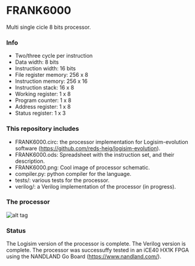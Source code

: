 # FRANK6000
Multi single cicle 8 bits processor.

### Info
- Two/three cycle per instruction
- Data width: 8 bits
- Instruction width: 16 bits
- File register memory: 256 x 8
- Instruction memory: 256 x 16
- Instruction stack: 16 x 8
- Working register: 1 x 8
- Program counter: 1 x 8
- Address register: 1 x 8
- Status register: 1 x 3

### This repository includes
- FRANK6000.circ: the processor implementation for Logisim-evolution software (https://github.com/reds-heig/logisim-evolution).
- FRANK6000.ods: Spreadsheet with the instruction set, and their description.
- FRANK6000.png: Cool image of processor schematic.
- compiler.py: python compiler for the language.
- tests/: various tests for the processor.
- verilog/: a Verilog implementation of the processor (in progress).

### The processor
![alt tag](https://github.com/francocurotto/FRANK5000/blob/master/FRANK6000.png)

### Status
The Logisim version of the processor is complete. The Verilog version is complete. The processor was successuffy tested in an iCE40 HX1K FPGA using the NANDLAND Go Board (https://www.nandland.com/).
